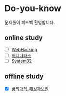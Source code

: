 # Do-you-know
문제풀이 피드백 환영합니다.

## online study

- [ ] [WebHacking](http://webhacking.kr)
- [ ] [써니나타스](guide/suninatas.md)
- [ ] [System32](guide/system32.md)

## offline study

- [x] [꿈의대학-해킹과보안](guide/Dreamschool-hack-and-security.md)
